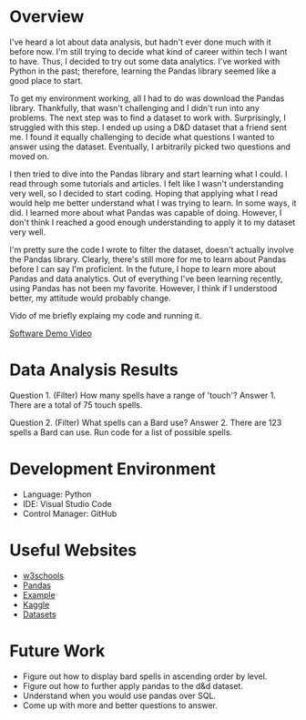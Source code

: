 # Overview

I've heard a lot about data analysis, but hadn't ever done much with it before now. I'm still trying to decide what kind of career within tech
I want to have. Thus, I decided to try out some data analytics. I've worked with Python in the past; therefore, learning the Pandas library seemed
like a good place to start.

To get my environment working, all I had to do was download the Pandas library. Thankfully, that wasn't challenging and I didn't run into any problems.
The next step was to find a dataset to work with. Surprisingly, I struggled with this step. I ended up using a D&D dataset that a friend sent me. I
found it equally challenging to decide what questions I wanted to answer using the dataset. Eventually, I arbitrarily picked two questions and moved on.

I then tried to dive into the Pandas library and start learning what I could. I read through some tutorials and articles. I felt like I wasn't understanding
very well, so I decided to start coding. Hoping that applying what I read would help me better understand what I was trying to learn. In some ways, it did.
I learned more about what Pandas was capable of doing. However, I don't think I reached a good enough understanding to apply it to my dataset very well.

I'm pretty sure the code I wrote to filter the dataset, doesn't actually involve the Pandas library. Clearly, there's still more for me to learn about Pandas
before I can say I'm proficient. In the future, I hope to learn more about Pandas and data analytics. Out of everything I've been learning recently, using
Pandas has not been my favorite. However, I think if I understood better, my attitude would probably change.

Vido of me briefly explaing my code and running it.

[Software Demo Video](https://youtu.be/avN0rMDptic)


# Data Analysis Results

Question 1. (Filter) How many spells have a range of 'touch'?
Answer 1. There are a total of 75 touch spells.

Question 2. (Filter) What spells can a Bard use?
Answer 2. There are 123 spells a Bard can use. Run code for a list of possible spells.


# Development Environment

* Language: Python
* IDE: Visual Studio Code
* Control Manager: GitHub


# Useful Websites

* [w3schools](https://www.w3schools.com/python/pandas/default.asp)
* [Pandas](https://pandas.pydata.org/docs/user_guide/10min.html#min)
* [Example](https://towardsdatascience.com/getting-started-to-data-analysis-with-python-pandas-with-titanic-dataset-a195ab043c77)
* [Kaggle](https://www.kaggle.com/code/kashnitsky/topic-1-exploratory-data-analysis-with-pandas/notebook)
* [Datasets](https://www.kaggle.com/datasets)


# Future Work

* Figure out how to display bard spells in ascending order by level.
* Figure out how to further apply pandas to the d&d dataset.
* Understand when you would use pandas over SQL.
* Come up with more and better questions to answer.
